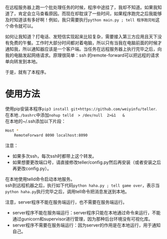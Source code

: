 在远程服务器上跑一个批处理任务的时候，程序中途挂了，我却不知道。如果我知道了，肯定会立马查看原因。而现在却耽误了一些时间，如果程序跑完之后我能够及时知道该有多好啊！例如，我只需要执行`python main.py ; tell 程序跑完啦`这个命令就可以。    

如何让我知道？打电话、发短信实现起来比较复杂，需要接入第三方应用且天下没有免费的午餐。工作时大部分时间都对着电脑，所以只有当我在电脑前面的时候才通知我，所以通知器应该是一个客户端。当任务在远程服务器上执行完毕之后，向我的电脑发起网络请求。原理很简单：ssh 的remote-forward可以把远程的请求单向转发到本地。

于是，就有了本程序。 

# 使用方法
使用pip安装本程序`pip3 install git+https://github.com/weiyinfu/teller`.    
在本地`./bashrc`中添加`nohup telld  > /dev/null  2>&1   &
`  
在本地的~/.ssh添加以下片段：
```bash
Host *
    RemoteForward 8090 localhost:8090
```
注意：
* 如果多次ssh，每次ssh时都带上这个转发。
* 如果想要更改端口号，请直接修改teller/config.py然后再安装（或者安装之后再更改config.py）。

在本地使用telld命令启动本地服务。  
ssh到远程机器之后，执行如下代码`python haha.py ; tell game over`，表示当`python haha.py`执行完毕之后，调用tell命令把消息发送到本地。

注意，server程序不能在服务端运行，也不需要在服务端运行。
* server程序不能在服务端运行：server程序只能在本地通过命令来运行，不能通过gunicorn和supervisor进行管理，因为那种后台环境没有可视化库。  
* server程序不需要在服务端运行：因为server的作用是在本地运行，用于通知自己。  
